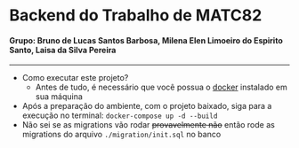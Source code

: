 # Backend do Trabalho de MATC82

#### Grupo: Bruno de Lucas Santos Barbosa, Milena Elen Limoeiro do Espirito Santo, Laisa da Silva Pereira

---

- Como executar este projeto?
  - Antes de tudo, é necessário que você possua o [docker](https://docs.docker.com/engine/install/) instalado em sua máquina
- Após a preparação do ambiente, com o projeto baixado, siga para a execução no terminal:
    `docker-compose up -d --build`
- Não sei se as migrations vão rodar ~~provavelmente não~~ então rode as migrations do arquivo `./migration/init.sql` no banco
